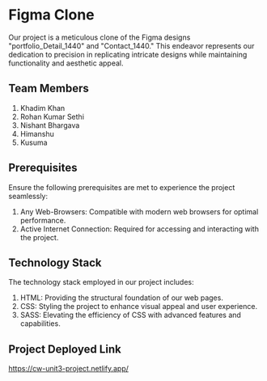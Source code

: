 # Figma Clone

Our project is a meticulous clone of the Figma designs "portfolio_Detail_1440" and "Contact_1440." This endeavor represents our dedication to precision in replicating intricate designs while maintaining functionality and aesthetic appeal.

## Team Members

1.  Khadim Khan
2.  Rohan Kumar Sethi
3.  Nishant Bhargava
4.  Himanshu
5.  Kusuma

## Prerequisites

Ensure the following prerequisites are met to experience the project seamlessly:

1. Any Web-Browsers: Compatible with modern web browsers for optimal performance.
2. Active Internet Connection: Required for accessing and interacting with the project.


## Technology Stack

The technology stack employed in our project includes:

1. HTML: Providing the structural foundation of our web pages.
2. CSS: Styling the project to enhance visual appeal and user experience.
3. SASS: Elevating the efficiency of CSS with advanced features and capabilities.

## Project Deployed Link
https://cw-unit3-project.netlify.app/
